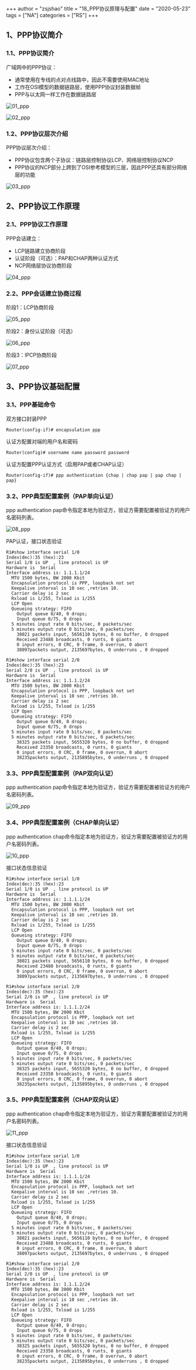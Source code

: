 +++
author = "zsjshao"
title = "18_PPP协议原理与配置"
date = "2020-05-23"
tags = ["NA"]
categories = ["RS"]
+++

## 1、PPP协议简介

### 1.1、PPP协议简介

广域网中的PPP协议：

- 通常使用在专线的点对点线路中，因此不需要使用MAC地址
- 工作在OSI模型的数据链路层，使用PPP协议封装数据帧
- PPP与以太网一样工作在数据链路层

![01_ppp](http://images.zsjshao.cn/images/rs/18-ppp/01_ppp.png)

![02_ppp](http://images.zsjshao.cn/images/rs/18-ppp/02_ppp.png)

### 1.2、PPP协议层次介绍

PPP协议层次介绍：

- PPP协议包含两个子协议：链路层控制协议LCP、网络层控制协议NCP
- PPP协议的NCP部分上跨到了OSI参考模型的三层，因此PPP还具有部分网络层的功能

![03_ppp](http://images.zsjshao.cn/images/rs/18-ppp/03_ppp.png)

## 2、PPP协议工作原理

### 2.1、PPP协议工作原理

PPP会话建立：

- LCP链路建立协商阶段
- 认证阶段（可选）：PAP和CHAP两种认证方式
- NCP网络层协议协商阶段

![04_ppp](http://images.zsjshao.cn/images/rs/18-ppp/04_ppp.png)

### 2.2、PPP会话建立协商过程

阶段1：LCP协商阶段

![05_ppp](http://images.zsjshao.cn/images/rs/18-ppp/05_ppp.png)

阶段2：身份认证阶段（可选）

![06_ppp](http://images.zsjshao.cn/images/rs/18-ppp/06_ppp.png)

阶段3：IPCP协商阶段

![07_ppp](http://images.zsjshao.cn/images/rs/18-ppp/07_ppp.png)

## 3、PPP协议基础配置

### 3.1、PPP基础命令

双方接口封装PPP

```
Router(config-if)# encapsulation ppp
```

认证方配置对端的用户名和密码

```
Router(config)# username name password password
```

认证方配置PPP认证方式（启用PAP或者CHAP认证）

```
Router(config-if)# ppp authentication {chap | chap pap | pap chap | pap}
```

### 3.2、PPP典型配置案例（PAP单向认证）

ppp authentication pap命令指定本地为验证方，验证方需要配置被验证方的用户名密码列表。

![08_ppp](http://images.zsjshao.cn/images/rs/18-ppp/08_ppp.png)

PAP认证，接口状态验证

```
R1#show interface serial 1/0
Index(dec):35 (hex):23
Serial 1/0 is UP  , line protocol is UP
Hardware is  Serial
Interface address is: 1.1.1.1/24
  MTU 1500 bytes, BW 2000 Kbit
  Encapsulation protocol is PPP, loopback not set
  Keepalive interval is 10 sec ,retries 10.
  Carrier delay is 2 sec
  Rxload is 1/255, Txload is 1/255
  LCP Open
  Queueing strategy: FIFO
    Output queue 0/40, 0 drops;
    Input queue 0/75, 0 drops
  5 minutes input rate 0 bits/sec, 0 packets/sec
  5 minutes output rate 0 bits/sec, 0 packets/sec
    38021 packets input, 5656110 bytes, 0 no buffer, 0 dropped
    Received 23488 broadcasts, 0 runts, 0 giants
    0 input errors, 0 CRC, 0 frame, 0 overrun, 0 abort
    38097packets output, 2135697bytes, 0 underruns , 0 dropped

R1#show interface serial 2/0
Index(dec):35 (hex):23
Serial 2/0 is UP  , line protocol is UP
Hardware is  Serial
Interface address is: 1.1.1.2/24
  MTU 1500 bytes, BW 2000 Kbit
  Encapsulation protocol is PPP, loopback not set
  Keepalive interval is 10 sec ,retries 10.
  Carrier delay is 2 sec
  Rxload is 1/255, Txload is 1/255
  LCP Open
  Queueing strategy: FIFO
    Output queue 0/40, 0 drops;
    Input queue 0/75, 0 drops
  5 minutes input rate 0 bits/sec, 0 packets/sec
  5 minutes output rate 0 bits/sec, 0 packets/sec
    38325 packets input, 5655320 bytes, 0 no buffer, 0 dropped
    Received 23358 broadcasts, 0 runts, 0 giants
    0 input errors, 0 CRC, 0 frame, 0 overrun, 0 abort
    38235packets output, 2135895bytes, 0 underruns , 0 dropped
```

### 3.3、PPP典型配置案例（PAP双向认证）

ppp authentication pap命令指定本地为验证方，验证方需要配置被验证方的用户名密码列表。

![09_ppp](http://images.zsjshao.cn/images/rs/18-ppp/09_ppp.png)

### 3.4、PPP典型配置案例（CHAP单向认证）

ppp authentication chap命令指定本地为验证方，验证方需要配置被验证方的用户名密码列表。

![10_ppp](http://images.zsjshao.cn/images/rs/18-ppp/10_ppp.png)

接口状态信息验证

```
R1#show interface serial 1/0
Index(dec):35 (hex):23
Serial 1/0 is UP  , line protocol is UP
Hardware is  Serial
Interface address is: 1.1.1.1/24
  MTU 1500 bytes, BW 2000 Kbit
  Encapsulation protocol is PPP, loopback not set
  Keepalive interval is 10 sec ,retries 10.
  Carrier delay is 2 sec
  Rxload is 1/255, Txload is 1/255
  LCP Open
  Queueing strategy: FIFO
    Output queue 0/40, 0 drops;
    Input queue 0/75, 0 drops
  5 minutes input rate 0 bits/sec, 0 packets/sec
  5 minutes output rate 0 bits/sec, 0 packets/sec
    38021 packets input, 5656110 bytes, 0 no buffer, 0 dropped
    Received 23488 broadcasts, 0 runts, 0 giants
    0 input errors, 0 CRC, 0 frame, 0 overrun, 0 abort
    38097packets output, 2135697bytes, 0 underruns , 0 dropped

R1#show interface serial 2/0
Index(dec):35 (hex):23
Serial 2/0 is UP  , line protocol is UP
Hardware is  Serial
Interface address is: 1.1.1.2/24
  MTU 1500 bytes, BW 2000 Kbit
  Encapsulation protocol is PPP, loopback not set
  Keepalive interval is 10 sec ,retries 10.
  Carrier delay is 2 sec
  Rxload is 1/255, Txload is 1/255
  LCP Open
  Queueing strategy: FIFO
    Output queue 0/40, 0 drops;
    Input queue 0/75, 0 drops
  5 minutes input rate 0 bits/sec, 0 packets/sec
  5 minutes output rate 0 bits/sec, 0 packets/sec
    38325 packets input, 5655320 bytes, 0 no buffer, 0 dropped
    Received 23358 broadcasts, 0 runts, 0 giants
    0 input errors, 0 CRC, 0 frame, 0 overrun, 0 abort
    38235packets output, 2135895bytes, 0 underruns , 0 dropped
```

### 3.5、PPP典型配置案例（CHAP双向认证）

ppp authentication chap命令指定本地为验证方，验证方需要配置被验证方的用户名密码列表。

![11_ppp](http://images.zsjshao.cn/images/rs/18-ppp/11_ppp.png)

接口状态信息验证

```
R1#show interface serial 1/0
Index(dec):35 (hex):23
Serial 1/0 is UP  , line protocol is UP
Hardware is  Serial
Interface address is: 1.1.1.1/24
  MTU 1500 bytes, BW 2000 Kbit
  Encapsulation protocol is PPP, loopback not set
  Keepalive interval is 10 sec ,retries 10.
  Carrier delay is 2 sec
  Rxload is 1/255, Txload is 1/255
  LCP Open
  Queueing strategy: FIFO
    Output queue 0/40, 0 drops;
    Input queue 0/75, 0 drops
  5 minutes input rate 0 bits/sec, 0 packets/sec
  5 minutes output rate 0 bits/sec, 0 packets/sec
    38021 packets input, 5656110 bytes, 0 no buffer, 0 dropped
    Received 23488 broadcasts, 0 runts, 0 giants
    0 input errors, 0 CRC, 0 frame, 0 overrun, 0 abort
    38097packets output, 2135697bytes, 0 underruns , 0 dropped

R1#show interface serial 2/0
Index(dec):35 (hex):23
Serial 2/0 is UP  , line protocol is UP
Hardware is  Serial
Interface address is: 1.1.1.2/24
  MTU 1500 bytes, BW 2000 Kbit
  Encapsulation protocol is PPP, loopback not set
  Keepalive interval is 10 sec ,retries 10.
  Carrier delay is 2 sec
  Rxload is 1/255, Txload is 1/255
  LCP Open
  Queueing strategy: FIFO
    Output queue 0/40, 0 drops;
    Input queue 0/75, 0 drops
  5 minutes input rate 0 bits/sec, 0 packets/sec
  5 minutes output rate 0 bits/sec, 0 packets/sec
    38325 packets input, 5655320 bytes, 0 no buffer, 0 dropped
    Received 23358 broadcasts, 0 runts, 0 giants
    0 input errors, 0 CRC, 0 frame, 0 overrun, 0 abort
    38235packets output, 2135895bytes, 0 underruns , 0 dropped
```

